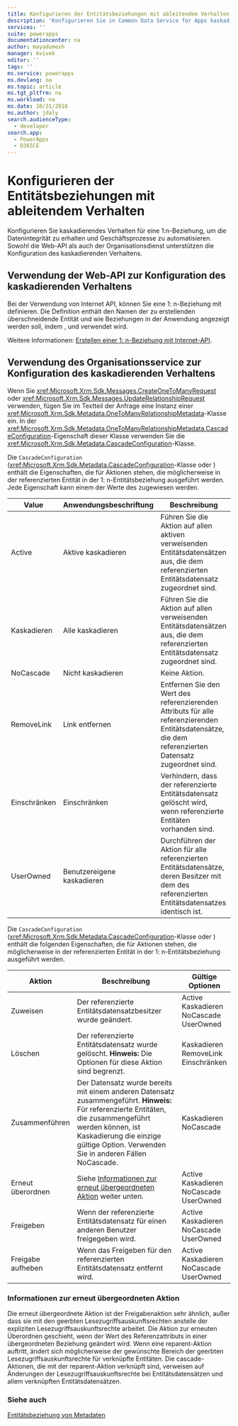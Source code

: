 ```yaml
---
title: Konfigurieren der Entitätsbeziehungen mit ableitendem Verhalten (Common Data Service für Apps) | Microsoft Docs
description: 'Konfigurieren Sie in Common Data Service for Apps kaskadierendes Verhalten für eine 1:n-Beziehung , um die Datenintegrität zu erhalten und Geschäftsprozesse zu automatisieren.'
services: ''
suite: powerapps
documentationcenter: na
author: mayadumesh
manager: kvivek
editor: ''
tags: ''
ms.service: powerapps
ms.devlang: na
ms.topic: article
ms.tgt_pltfrm: na
ms.workload: na
ms.date: 10/31/2018
ms.author: jdaly
search.audienceType:
  - developer
search.app:
  - PowerApps
  - D365CE
---
```


# <a name="configure-entity-relationship-cascading-behavior"></a>Konfigurieren der Entitätsbeziehungen mit ableitendem Verhalten  

 Konfigurieren Sie kaskadierendes Verhalten für eine 1:n-Beziehung, um die Datenintegrität zu erhalten und Geschäftsprozesse zu automatisieren. Sowohl die Web-API als auch der Organisationsdienst unterstützen die Konfiguration des kaskadierenden Verhaltens.

## <a name="using-web-api-to-configure-cascading-behavior"></a>Verwendung der Web-API zur Konfiguration des kaskadierenden Verhaltens

Bei der Verwendung von Internet API, können Sie eine 1: n-Beziehung mit <xref href="Microsoft.Dynamics.CRM.OneToManyRelationshipMetadata?text=OneToManyRelationshipMetadata EntityType" /> definieren. Die Definition enthält den Namen der zu erstellenden überschneidende Entität und wie Beziehungen in der Anwendung angezeigt werden soll, indem <xref href="Microsoft.Dynamics.CRM.AssociatedMenuConfiguration?text=AssociatedMenuConfiguration ComplexType" />, <xref href="Microsoft.Dynamics.CRM.Label?text=Label ComplexType" /> und <xref href="Microsoft.Dynamics.CRM.LocalizedLabel?text=LocalizedLabel ComplexType" /> verwendet wird. 

Weitere Informationen: [Erstellen einer 1: n-Beziehung mit Internet-API](webapi/create-update-entity-relationships-using-web-api.md#create-a-one-to-many-relationship).

## <a name="using-organization-service-to-configure-cascading-behavior"></a>Verwendung des Organisationsservice zur Konfiguration des kaskadierenden Verhaltens

Wenn Sie <xref:Microsoft.Xrm.Sdk.Messages.CreateOneToManyRequest> oder <xref:Microsoft.Xrm.Sdk.Messages.UpdateRelationshipRequest> verwenden, fügen Sie im Textteil der Anfrage eine Instanz einer <xref:Microsoft.Xrm.Sdk.Metadata.OneToManyRelationshipMetadata>-Klasse ein. In der <xref:Microsoft.Xrm.Sdk.Metadata.OneToManyRelationshipMetadata.CascadeConfiguration>-Eigenschaft dieser Klasse verwenden Sie die <xref:Microsoft.Xrm.Sdk.Metadata.CascadeConfiguration>-Klasse.  

Die `CascadeConfiguration` (<xref:Microsoft.Xrm.Sdk.Metadata.CascadeConfiguration>-Klasse oder <xref href="Microsoft.Dynamics.CRM.CascadeConfiguration?text=CascadeConfiguration ComplexType" />) enthält die Eigenschaften, die für Aktionen stehen, die möglicherweise in der referenzierten Entität in der 1: n-Entitätsbeziehung ausgeführt werden. Jede Eigenschaft kann einem der Werte des <xref href="Microsoft.Dynamics.CRM.CascadeType?text=CascadeType EnumType" /> zugewiesen werden.  

|Value|Anwendungsbeschriftung|Beschreibung|  
|-----------|-----------------------|-----------------|  
|Active|Aktive kaskadieren|Führen Sie die Aktion auf allen aktiven verweisenden Entitätsdatensätzen aus, die dem referenzierten Entitätsdatensatz zugeordnet sind.|  
|Kaskadieren|Alle kaskadieren|Führen Sie die Aktion auf allen verweisenden Entitätsdatensätzen aus, die dem referenzierten Entitätsdatensatz zugeordnet sind.|  
|NoCascade|Nicht kaskadieren|Keine Aktion.|  
|RemoveLink|Link entfernen|Entfernen Sie den Wert des referenzierenden Attributs für alle referenzierenden Entitätsdatensätze, die dem referenzierten Datensatz zugeordnet sind.|  
|Einschränken|Einschränken|Verhindern, dass der referenzierte Entitätsdatensatz gelöscht wird, wenn referenzierte Entitäten vorhanden sind.|  
|UserOwned|Benutzereigene kaskadieren|Durchführen der Aktion für alle referenzierten Entitätsdatensätze, deren Besitzer mit dem des referenzierten Entitätsdatensatzes identisch ist.|  
  
 Die `CascadeConfiguration` (<xref:Microsoft.Xrm.Sdk.Metadata.CascadeConfiguration>-Klasse oder <xref href="Microsoft.Dynamics.CRM.CascadeConfiguration?text=CascadeConfiguration ComplexType" />) enthält die folgenden Eigenschaften, die für Aktionen stehen, die möglicherweise in der referenzierten Entität in der 1: n-Entitätsbeziehung ausgeführt werden.  
  
|Aktion|Beschreibung|Gültige Optionen|  
|------------|-----------------|-------------------|  
|Zuweisen|Der referenzierte Entitätsdatensatzbesitzer wurde geändert.|Active<br />Kaskadieren<br />NoCascade<br />UserOwned|  
|Löschen|Der referenzierte Entitätsdatensatz wurde gelöscht. **Hinweis:** Die Optionen für diese Aktion sind begrenzt.|Kaskadieren<br />RemoveLink<br />Einschränken|  
|Zusammenführen|Der Datensatz wurde bereits mit einem anderen Datensatz zusammengeführt. **Hinweis:** Für referenzierte Entitäten, die zusammengeführt werden können, ist Kaskadierung die einzige gültige Option. Verwenden Sie in anderen Fällen NoCascade.|Kaskadieren<br />NoCascade|  
|Erneut überordnen|Siehe [Informationen zur erneut übergeordneten Aktion](#about-the-reparent-action) weiter unten.|Active<br />Kaskadieren<br />NoCascade<br />UserOwned|  
|Freigeben|Wenn der referenzierte Entitätsdatensatz für einen anderen Benutzer freigegeben wird.|Active<br />Kaskadieren<br />NoCascade<br />UserOwned|  
|Freigabe aufheben|Wenn das Freigeben für den referenzierten Entitätsdatensatz entfernt wird.|Active<br />Kaskadieren<br />NoCascade<br />UserOwned|  
  
<a name="BKMK_ReparentAction"></a>   
### <a name="about-the-reparent-action"></a>Informationen zur erneut übergeordneten Aktion  
 Die erneut übergeordnete Aktion ist der Freigabenaktion sehr ähnlich, außer dass sie mit den geerbten Lesezugriffsauskunftsrechten anstelle der expliziten Lesezugriffsauskunftsrechte arbeitet. Die Aktion zur erneuten Überordnen geschieht, wenn der Wert des Referenzattributs in einer übergeordneten Beziehung geändert wird. Wenn eine reparent-Aktion auftritt, ändert sich möglicherweise der gewünschte Bereich der geerbten Lesezugriffsauskunftsrechte für verknüpfte Entitäten. Die cascade-Aktionen, die mit der reparent-Aktion verknüpft sind, verweisen auf Änderungen der Lesezugriffsauskunftsrechte bei Entitätsdatensätzen und allem verknüpften Entitätsdatensätzen.  

### <a name="see-also"></a>Siehe auch

[Entitätsbeziehung von Metadaten](entity-relationship-metadata.md)  


